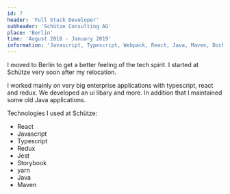 ```yaml
---
id: 7
header: 'Full Stack Developer'
subheader: 'Schütze Consulting AG'
place: 'Berlin'
time: 'August 2018 - January 2019'
information: 'Javascript, Typescript, Webpack, React, Java, Maven, Docker'
---
```


I moved to Berlin to get a better feeling of the tech spirit. I started at Schütze very soon after my relocation.

I worked mainly on very big enterprise applications with typescript, react and redux. We developed an ui libary and more. In addition that I maintained some old Java applications.

Technologies I used at Schütze:

- React
- Javascript
- Typescript
- Redux
- Jest
- Storybook
- yarn
- Java
- Maven
